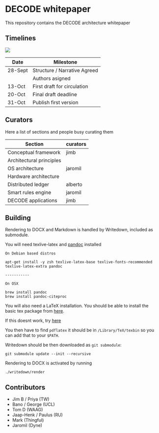 # DECODE whitepaper

This repository contains the DECODE architecture whitepaper

## Timelines

<img src="https://gogs.dyne.org/DECODE/decode-whitepaper/raw/master/whitepaper-timeline.png"  />


| Date    | Milestone                    |
|---------|------------------------------|
| 28-Sept | Structure / Narrative Agreed |
|         | Authors asigned              |
| 13-Oct  | First draft for circulation  |
| 20-Oct  | Final draft deadline         |
| 31-Oct  | Publish first version        |


## Curators

Here a list of sections and people busy curating them

| Section                   | curators |
|---------------------------|----------|
| Conceptual framework      | jimb     |
| Architectural principles  |          |
| OS architecture           | jaromil  |
| Hardware architecture     |          |
| Distributed ledger        | alberto  |
| Smart rules engine        | jaromil  |
| DECODE applications       | jimb     |

## Building

Rendering to DOCX and Markdown is handled by Writedown, included as submodule.

You will need texlive-latex and [pandoc](http://pandoc.org/installing.html) installed

```
On Debian based distros

apt-get install -y zsh texlive-latex-base texlive-fonts-recommended texlive-latex-extra pandoc 

-----------

On OSX

brew install pandoc
brew install pandoc-citeproc
```

You will also need a LaTeX installation. You should be able to install the basic tex package from [here](http://www.tug.org/mactex/morepackages.html).

If this doesnt work, try [here](https://tug.org/mactex/mactex-download.html)

You then have to find `pdflatex` it should be in `/Library/TeX/texbin` so you can add that to your `$PATH`.

Writedown should be then downloaded as `git submodule`:

```
git submodule update --init --recursive
```

Rendering to DOCX is activated by running
```
./writedown/render
```

## Contributors

- Jim B / Priya (TW)
- Bano / George (UCL)
- Tom D (WAAG)
- Jaap-Henk / Paulus (RU)
- Mark (Thingful)
- Jaromil (Dyne)



